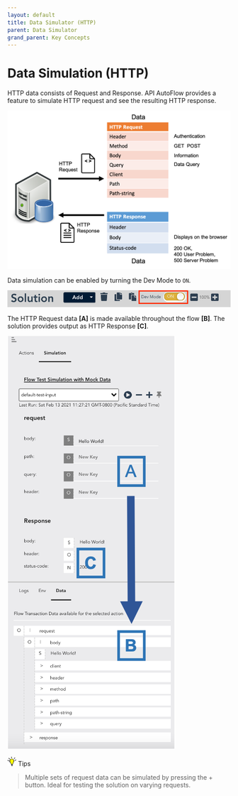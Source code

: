 ```yaml
---
layout: default
title: Data Simulator (HTTP)
parent: Data Simulator
grand_parent: Key Concepts
---
```


# Data Simulation (HTTP)
HTTP data consists of Request and Response. API AutoFlow provides a feature to simulate HTTP request and see the resulting HTTP response.

![Developer Mode](/assets/images/data-simulator-http.png)

Data simulation can be enabled by turning the Dev Mode to `ON`.

![Developer Mode](/assets/images/dev-mode-toggle.png)


The HTTP Request data **[A]** is made available throughout the flow **[B]**. The solution provides output as HTTP Response **[C]**.

![Data Simulation](/assets/images/data-simulation.png)

<img src="/assets/images/tip-icon.png" alt="!" width="20"/>  Tips

> Multiple sets of request data can be simulated by pressing the + button.  Ideal for testing the solution on varying requests.
